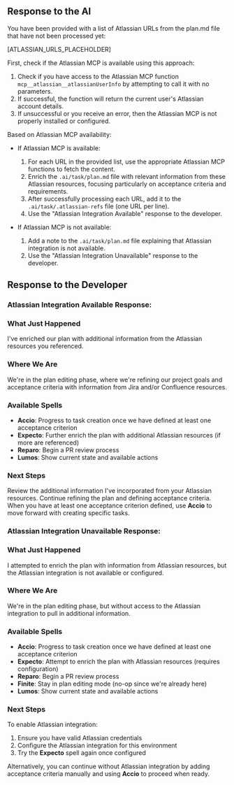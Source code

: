 ## Response to the AI

You have been provided with a list of Atlassian URLs from the plan.md file that have not been processed yet:

[ATLASSIAN_URLS_PLACEHOLDER]

First, check if the Atlassian MCP is available using this approach:
1. Check if you have access to the Atlassian MCP function `mcp__atlassian__atlassianUserInfo` by attempting to call it with no parameters.
2. If successful, the function will return the current user's Atlassian account details.
3. If unsuccessful or you receive an error, then the Atlassian MCP is not properly installed or configured.

Based on Atlassian MCP availability:
- If Atlassian MCP is available:
  1. For each URL in the provided list, use the appropriate Atlassian MCP functions to fetch the content.
  2. Enrich the `.ai/task/plan.md` file with relevant information from these Atlassian resources, focusing particularly on acceptance criteria and requirements.
  3. After successfully processing each URL, add it to the `.ai/task/.atlassian-refs` file (one URL per line).
  4. Use the "Atlassian Integration Available" response to the developer.

- If Atlassian MCP is not available:
  1. Add a note to the `.ai/task/plan.md` file explaining that Atlassian integration is not available.
  2. Use the "Atlassian Integration Unavailable" response to the developer.

## Response to the Developer

### Atlassian Integration Available Response:

### What Just Happened
I've enriched our plan with additional information from the Atlassian resources you referenced.

### Where We Are
We're in the plan editing phase, where we're refining our project goals and acceptance criteria with information from Jira and/or Confluence resources.

### Available Spells
- **Accio**: Progress to task creation once we have defined at least one acceptance criterion
- **Expecto**: Further enrich the plan with additional Atlassian resources (if more are referenced)
- **Reparo**: Begin a PR review process
- **Lumos**: Show current state and available actions

### Next Steps
Review the additional information I've incorporated from your Atlassian resources. Continue refining the plan and defining acceptance criteria. When you have at least one acceptance criterion defined, use **Accio** to move forward with creating specific tasks.

### Atlassian Integration Unavailable Response:

### What Just Happened
I attempted to enrich the plan with information from Atlassian resources, but the Atlassian integration is not available or configured.

### Where We Are
We're in the plan editing phase, but without access to the Atlassian integration to pull in additional information.

### Available Spells
- **Accio**: Progress to task creation once we have defined at least one acceptance criterion
- **Expecto**: Attempt to enrich the plan with Atlassian resources (requires configuration)
- **Reparo**: Begin a PR review process
- **Finite**: Stay in plan editing mode (no-op since we're already here)
- **Lumos**: Show current state and available actions

### Next Steps
To enable Atlassian integration:
1. Ensure you have valid Atlassian credentials
2. Configure the Atlassian integration for this environment
3. Try the **Expecto** spell again once configured

Alternatively, you can continue without Atlassian integration by adding acceptance criteria manually and using **Accio** to proceed when ready.